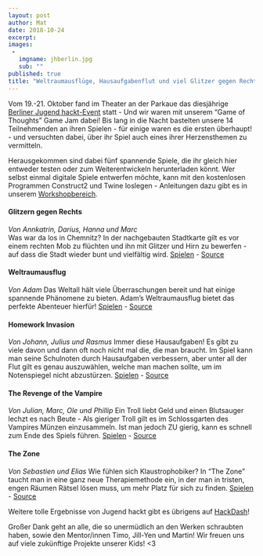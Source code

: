 ```yaml
---
layout: post
author: Mat
date: 2018-10-24
excerpt:
images:
 -
   imgname: jhberlin.jpg
   sub: ""
published: true
title: "Weltraumausflüge, Hausaufgabenflut und viel Glitzer gegen Rechts im “Game of Thoughts”-Game Jam bei Jugend hackt Berlin!" 
---
```


Vom 19.-21. Oktober fand im Theater an der Parkaue das diesjährige [Berliner Jugend hackt-Event](https://jugendhackt.org/events/berlin/) statt - Und wir waren mit unserem “Game of Thoughts” Game Jam dabei! Bis lang in die Nacht bastelten unsere 14 Teilnehmenden an ihren Spielen - für einige waren es die ersten überhaupt! - und versuchten dabei, über ihr Spiel auch eines ihrer Herzensthemen zu vermitteln.

Herausgekommen sind dabei fünf spannende Spiele, die ihr gleich hier entweder testen oder zum Weiterentwickeln herunterladen könnt. Wer selbst einmal digitale Spiele entwerfen möchte, kann mit den kostenlosen Programmen Construct2 und Twine loslegen - Anleitungen dazu gibt es in unserem [Workshopbereich](https://demokratielabore.de/workshops/downloads/gameofthoughts/GoT%20Material.zip).


#### Glitzern gegen Rechts
*Von Annkatrin, Darius, Hanna und Marc* <br>
Was war da los in Chemnitz? In der nachgebauten Stadtkarte gilt es vor einem rechten Mob zu flüchten und ihn mit Glitzer und Hirn zu bewerfen - auf dass die Stadt wieder bunt und vielfältig wird.
[Spielen](https://demokratielabore.de/workshops/Ergebnisse/2018_10_21_JHBerlin/Construct/Glitzer%20gegen%20Rechts/index.html) - [Source](https://demokratielabore.de/workshops/Ergebnisse/2018_10_21_JHBerlin/Construct/GlitzergegenRechts.c3p)

#### Weltraumausflug
*Von Adam*
Das Weltall hält viele Überraschungen bereit und hat einige spannende Phänomene zu bieten. Adam’s Weltraumausflug bietet das perfekte Abenteuer hierfür!
[Spielen](https://demokratielabore.de/workshops/Ergebnisse/2018_10_21_JHBerlin/Twine/Weltraumausflug.html) - [Source](https://demokratielabore.de/workshops/Ergebnisse/2018_10_21_JHBerlin/Twine/Weltraumausflug_twine.html)

#### Homework Invasion
*Von Johann, Julius und Rasmus*
Immer diese Hausaufgaben! Es gibt zu viele davon und dann oft noch nicht mal die, die man braucht. Im Spiel kann man seine Schulnoten durch Hausaufgaben verbessern, aber unter all der Flut gilt es genau auszuwählen, welche man machen sollte, um im Notenspiegel nicht abzustürzen.
[Spielen](https://demokratielabore.de/workshops/Ergebnisse/2018_10_21_JHBerlin/Construct/Homework%20Invasion/index.html) - [Source](https://demokratielabore.de/workshops/Ergebnisse/2018_10_21_JHBerlin/Construct/Homework%20Invasion.capx)

#### The Revenge of the Vampire
*Von Julian, Marc, Ole und Phillip*
Ein Troll liebt Geld und einen Blutsauger lechzt es nach Beute - Als gieriger Troll gilt es im Schlossgarten des Vampires Münzen einzusammeln. Ist man jedoch ZU gierig, kann es schnell zum Ende des Spiels führen.
[Spielen](https://demokratielabore.de/workshops/Ergebnisse/2018_10_21_JHBerlin/Construct/The%20Revenge%20of%20the%20Vampire/index.html) - [Source](https://demokratielabore.de/workshops/Ergebnisse/2018_10_21_JHBerlin/Construct/The%20revenge%20of%20the%20vampire.capx)

#### The Zone
*Von Sebastien und Elias*
Wie fühlen sich Klaustrophobiker? In “The Zone” taucht man in eine ganz neue Therapiemethode ein, in der man in tristen, engen Räumen Rätsel lösen muss, um mehr Platz für sich zu finden.
[Spielen](https://demokratielabore.de/workshops/Ergebnisse/2018_10_21_JHBerlin/Construct/The%20Zone/index.html) - [Source](https://demokratielabore.de/workshops/Ergebnisse/2018_10_21_JHBerlin/Construct/TheZone.capx)

Weitere tolle Ergebnisse von Jugend hackt gibt es übrigens auf [HackDash](https://hackdash.org/dashboards/jhackt2018)!

Großer Dank geht an alle, die so unermüdlich an den Werken schraubten haben, sowie den Mentor/innen Timo, Jill-Yen und Martin! Wir freuen uns auf viele zukünftige Projekte unserer Kids! <3
